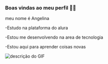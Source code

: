 ### Boas vindas ao meu perfil 🦇🦇
meu nome é Angelina

-Estudo na plataforma do alura 

-Estou me desenvolvendo na area de tecnologia

-Estou aqui para aprender coisas novas 

![descrição do GIF](https://media1.tenor.com/m/soKwd8Bn0-sAAAAC/the-spectacular-spider-man-spectacular-spider-man.gif)
